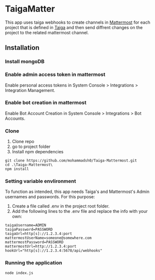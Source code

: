 # TaigaMatter
This app uses taiga webhooks to create channels in [Mattermost](https://mattermost.com/) for each project that is defined in [Taiga](https://taiga.io/) and then send diffrent changes on the project to the related mattermost channel.

## Installation
### Install mongoDB
### Enable admin access token in mattermost
Enable personal access tokens in System Console > Integrations > Integration Management.
### Enable bot creation in mattermost
Enable Bot Account Creation in System Console > Integrations > Bot Accounts.
### Clone
1. Clone repo
2. go to project folder
3. Install npm dependencies
```
git clone https://github.com/mohammadsh0/Taiga-Mattermost.git
cd .\Taiga-Mattermost\
npm install
```
### Setting variable envlironment
To function as intended, this app needs Taiga's and Mattermost's Admin usernames and passwords. For this purpose:
1. Create a file called .env in the project root folder.
2. Add the following lines to the .env file and replace the info with your own:
```
taigaUsername=ADMIN
taigaPassword=PASSWORD
taigaUrl=http[s]://1.2.3.4:port
mattermostUserName=someone@somewhere.com
mattermostPassword=PASSWORD
mattermostUrl=http://1.2.3.4:port
hookUrl="http[s]://1.2.3.4:5678/api/webhooks"

```
### Running the application
```
node index.js
```